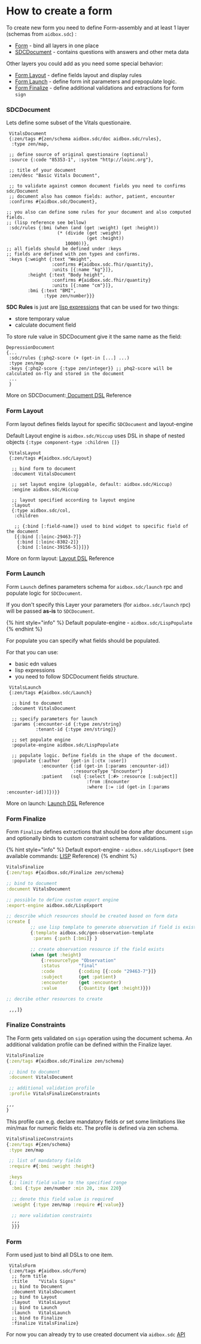 # How to create a form

To create new form you need to define Form-assembly and at least 1 layer (schemas from `aidbox.sdc`) :

* [Form](how-to-create-a-form.md#form) - bind all layers in one place
* [SDCDocument](how-to-create-a-form.md#sdcdocument) - contains questions with answers and other meta data

Other layers you could add as you need some special behavior:

* [Form Layout](how-to-create-a-form.md#form-layout) - define fields layout and display rules
* [Form Launch](how-to-create-a-form.md#form-launch) - define form init parameters and prepopulate logic.
* [Form Finalize](how-to-create-a-form.md#form-finalize) - define additional validations and extractions for form `sign`


### SDCDocument

Lets define some subset of the Vitals questionaire.

```
 VitalsDocument
 {:zen/tags #{zen/schema aidbox.sdc/doc aidbox.sdc/rules},
  :type zen/map,

 ;; define source of original questionaire (optional)
 :source {:code "85353-1", :system "http://loinc.org"},

 ;; title of your document
 :zen/desc "Basic Vitals Document",

 ;; to validate against common document fields you need to confirms sdc/Document
 ;; document also has common fields: author, patient, encounter
 :confirms #{aidbox.sdc/Document},

;; you also can define some rules for your document and also computed fields.
;; (lisp reference see bellow)
 :sdc/rules {:bmi (when (and (get :weight) (get :height))
                   (* (divide (get :weight)
                              (get :height))
                      10000))},
;; all fields should be defined under :keys
;; fields are defined with zen types and confirms.
 :keys {:weight {:text "Weight",
                 :confirms #{aidbox.sdc.fhir/quantity},
                 :units [{:name "kg"}]},
        :height {:text "Body height",
                 :confirms #{aidbox.sdc.fhir/quantity}
                 :units [{:name "cm"}]},
        :bmi {:text "BMI",
              :type zen/number}}}
```

**SDC Rules** is just are [lisp expressions](https://github.com/getheal/zen-sdc/blob/main/docs/lisp.md) that can be used for two things:

* store temporary value
* calculate document field

To store rule value in SDCDocument give it the same name as the field:

```
DepressionDocument
{...
 :sdc/rules {:phq2-score (+ (get-in [...] ...)
 :type zen/map
 :keys {:phq2-score {:type zen/integer}} ;; phq2-score will be calculated on-fly and stored in the document
 ...
 }
```

More on SDCDocument:[ Document DSL](../../reference/aidbox-forms/document-dsl.md) Reference

### Form Layout

Form layout defines fields layout for specific `SDCDocument` and layout-engine

Default Layout engine is `aidbox.sdc/Hiccup` uses DSL in shape of nested objects `{:type component-type :children []}`

```
 VitalsLayout
 {:zen/tags #{aidbox.sdc/Layout}

  ;; bind form to document
  :document VitalsDocument

  ;; set layout engine (pluggable, default: aidbox.sdc/Hiccup)
  :engine aidbox.sdc/Hiccup

  ;; layout specified according to layout engine
  :layout
  {:type aidbox.sdc/col,
   :children

   ;; {:bind [:field-name]} used to bind widget to specific field of the document
   [{:bind [:loinc-29463-7]}
    {:bind [:loinc-8302-2]}
    {:bind [:loinc-39156-5]}]}}
```

More on form layout: [Layout DSL](../../reference/aidbox-forms/layout-dsl.md) Reference

### Form Launch

Form `Launch` defines parameters schema for `aidbox.sdc/launch` rpc and populate logic for `SDCDocument`.

If you don't specify this Layer your parameters (for `aidbox.sdc/launch` rpc) will be passed **as-is** to `SDCDocument`.

{% hint style="info" %}
Default populate-engine - `aidbox.sdc/LispPopulate`
{% endhint %}

For populate you can specify what fields should be populated.

For that you can use:

* basic edn values
* lisp expressions
* you need to follow SDCDocument fields structure.

```
 VitalsLaunch
 {:zen/tags #{aidbox.sdc/Launch}

  ;; bind to document
  :document VitalsDocument

  ;; specify parameters for launch
  :params {:encounter-id {:type zen/string}
           :tenant-id {:type zen/string}}

  ;; set populate engine
  :populate-engine aidbox.sdc/LispPopulate

  ;; populate logic. Define fields in the shape of the document.
  :populate {:author    (get-in [:ctx :user])
             :encounter {:id (get-in [:params :encounter-id])
                         :resourceType "Encounter"}
             :patient   (sql {:select [:#> :resource [:subject]]
                              :from :Encounter
                              :where [:= :id (get-in [:params :encounter-id])]})}}
```

More on launch: [Launch DSL](../../reference/aidbox-forms/launch-dsl.md) Reference

### Form Finalize

Form `Finalize` defines extractions that should be done after document `sign` and optionally binds to custom constraint schema for validations.

{% hint style="info" %}
Default export-engine - `aidbox.sdc/LispExport` (see available commands: [LISP](../../reference/aidbox-forms/lisp.md) Reference)
{% endhint %}

```clojure
VitalsFinalize
{:zen/tags #{aidbox.sdc/Finalize zen/schema}

;; bind to document
:document VitalsDocument

;; possible to define custom export engine
:export-engine aidbox.sdc/LispExport

;; describe which resources should be created based on form data
:create [
         ;; use lisp template to generate observation if field is exists
         {:template aidbox.sdc/gen-observation-template
          :params {:path [:bmi]} }

         ;; create observation resource if the field exists
         (when (get :height)
             {:resourceType "Observation"
             :status       "final"
             :code         {:coding [{:code "29463-7"}]}
             :subject      (get :patient)
             :encounter    (get :encounter)
             :value        {:Quantity (get :height)}})

;; decribe other resources to create

 ,,,]}
```

### Finalize Constraints

The Form gets validated on `sign` operation using the document schema. An additional validation profile can be defined within the Finalize layer.

```clojure
VitalsFinalize
{:zen/tags #{aidbox.sdc/Finalize zen/schema}

 ;; bind to document
 :document VitalsDocument

 ;; additional validation profile
 :profile VitalsFinalizeConstraints

,,,
}
```

This profile can e.g. declare mandatory fields or set some limitations like min/max for numeric fields etc. The profile is defined via zen schema.

```clojure
VitalsFinalizeConstraints
{:zen/tags #{zen/schema}
 :type zen/map

 ;; list of mandatory fields
 :require #{:bmi :weight :height}

 :keys
 {;; limit field value to the specified range
  :bmi {:type zen/number :min 20, :max 220}

  ;; denote this field value is required
  :weight {:type zen/map :require #{:value}}

  ;; more validation constraints
  ,,,
  }}}

```

### Form

Form used just to bind all DSLs to one item.

```
 VitalsForm
 {:zen/tags #{aidbox.sdc/Form}
  ;; form title
  :title    "Vitals Signs"
  ;; bind to Document
  :document VitalsDocument
  ;; bind to Layout
  :layout   VitalsLayout
  ;; bind to Launch
  :launch   VitalsLaunch
  ;; bind to Finalize
  :finalize VitalsFinalize}

```

For now you can already try to use created document via `aidbox.sdc` [API](../../reference/aidbox-forms/api-reference.md)
